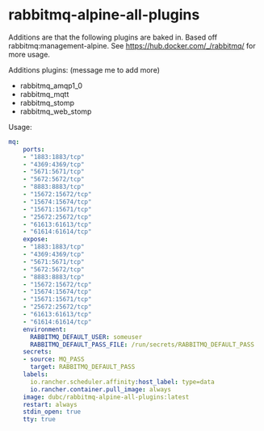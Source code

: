 # rabbitmq-alpine-all-plugins

Additions are that the following plugins are baked in. Based off rabbitmq:management-alpine. See https://hub.docker.com/_/rabbitmq/ for more usage.

Additions plugins: (message me to add more)

- rabbitmq_amqp1_0
- rabbitmq_mqtt
- rabbitmq_stomp
- rabbitmq_web_stomp

Usage:

```yaml
mq:
    ports: 
    - "1883:1883/tcp"
    - "4369:4369/tcp"
    - "5671:5671/tcp"
    - "5672:5672/tcp"
    - "8883:8883/tcp"
    - "15672:15672/tcp"
    - "15674:15674/tcp" 
    - "15671:15671/tcp"
    - "25672:25672/tcp"
    - "61613:61613/tcp"    
    - "61614:61614/tcp" 
    expose: 
    - "1883:1883/tcp"
    - "4369:4369/tcp"
    - "5671:5671/tcp"
    - "5672:5672/tcp"
    - "8883:8883/tcp"
    - "15672:15672/tcp"
    - "15674:15674/tcp" 
    - "15671:15671/tcp"    
    - "25672:25672/tcp"
    - "61613:61613/tcp"  
    - "61614:61614/tcp"     
    environment:
      RABBITMQ_DEFAULT_USER: someuser
      RABBITMQ_DEFAULT_PASS_FILE: /run/secrets/RABBITMQ_DEFAULT_PASS
    secrets:
    - source: MQ_PASS
      target: RABBITMQ_DEFAULT_PASS    
    labels:
      io.rancher.scheduler.affinity:host_label: type=data
      io.rancher.container.pull_image: always  
    image: dubc/rabbitmq-alpine-all-plugins:latest
    restart: always
    stdin_open: true
    tty: true
```
